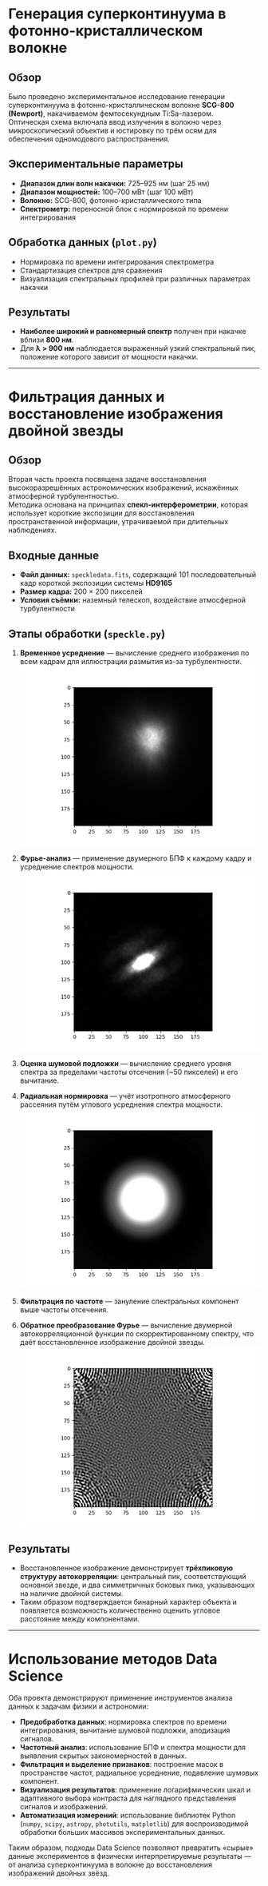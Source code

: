 # Генерация суперконтинуума в фотонно-кристаллическом волокне

## Обзор
Было проведено экспериментальное исследование генерации суперконтинуума в фотонно-кристаллическом волокне **SCG-800 (Newport)**, накачиваемом фемтосекундным Ti:Sa-лазером.  
Оптическая схема включала ввод излучения в волокно через микроскопический объектив и юстировку по трём осям для обеспечения одномодового распространения.

## Экспериментальные параметры
- **Диапазон длин волн накачки:** 725–925 нм (шаг 25 нм)  
- **Диапазон мощностей:** 100–700 мВт (шаг 100 мВт)  
- **Волокно:** SCG-800, фотонно-кристаллического типа  
- **Спектрометр:** переносной блок с нормировкой по времени интегрирования  

## Обработка данных (`plot.py`)
- Нормировка по времени интегрирования спектрометра  
- Стандартизация спектров для сравнения  
- Визуализация спектральных профилей при различных параметрах накачки  

## Результаты
- **Наиболее широкий и равномерный спектр** получен при накачке вблизи **800 нм**.  
- Для **λ > 900 нм** наблюдается выраженный узкий спектральный пик, положение которого зависит от мощности накачки.  

---

# Фильтрация данных и восстановление изображения двойной звезды

## Обзор
Вторая часть проекта посвящена задаче восстановления высокоразрешённых астрономических изображений, искажённых атмосферной турбулентностью.  
Методика основана на принципах **спекл-интерферометрии**, которая использует короткие экспозиции для восстановления пространственной информации, утрачиваемой при длительных наблюдениях.

## Входные данные
- **Файл данных:** `speckledata.fits`, содержащий 101 последовательный кадр короткой экспозиции системы **HD9165**  
- **Размер кадра:** 200 × 200 пикселей  
- **Условия съёмки:** наземный телескоп, воздействие атмосферной турбулентности  

## Этапы обработки (`speckle.py`)

1. **Временное усреднение** — вычисление среднего изображения по всем кадрам для иллюстрации размытия из-за турбулентности.  
   ![Среднее изображение](mean.png)

2. **Фурье-анализ** — применение двумерного БПФ к каждому кадру и усреднение спектров мощности.  
   ![Фурье-спектр](fourier.png)

3. **Оценка шумовой подложки** — вычисление среднего уровня спектра за пределами частоты отсечения (~50 пикселей) и его вычитание.  

4. **Радиальная нормировка** — учёт изотропного атмосферного рассеяния путём углового усреднения спектра мощности.  
   ![Радиальная нормировка](rotaver.png)

5. **Фильтрация по частоте** — зануление спектральных компонент выше частоты отсечения.  

6. **Обратное преобразование Фурье** — вычисление двумерной автокорреляционной функции по скорректированному спектру, что даёт восстановленное изображение двойной звезды.  
   ![Двойная звезда](binary.png)


## Результаты
- Восстановленное изображение демонстрирует **трёхпиковую структуру автокорреляции**: центральный пик, соответствующий основной звезде, и два симметричных боковых пика, указывающих на наличие двойной системы.  
- Таким образом подтверждается бинарный характер объекта и появляется возможность количественно оценить угловое расстояние между компонентами.  

---

# Использование методов Data Science

Оба проекта демонстрируют применение инструментов анализа данных к задачам физики и астрономии:

- **Предобработка данных**: нормировка спектров по времени интегрирования, вычитание шумовой подложки, аподизация сигналов.  
- **Частотный анализ**: использование БПФ и спектра мощности для выявления скрытых закономерностей в данных.  
- **Фильтрация и выделение признаков**: построение масок в пространстве частот, радиальное усреднение, подавление шумовых компонент.  
- **Визуализация результатов**: применение логарифмических шкал и адаптивного выбора контраста для наглядного представления сигналов и изображений.  
- **Автоматизация измерений**: использование библиотек Python (`numpy`, `scipy`, `astropy`, `photutils`, `matplotlib`) для воспроизводимой обработки больших массивов экспериментальных данных.  

Таким образом, подходы Data Science позволяют превратить «сырые» данные экспериментов в физически интерпретируемые результаты — от анализа суперконтинуума в волокне до восстановления изображений двойных звёзд.  
